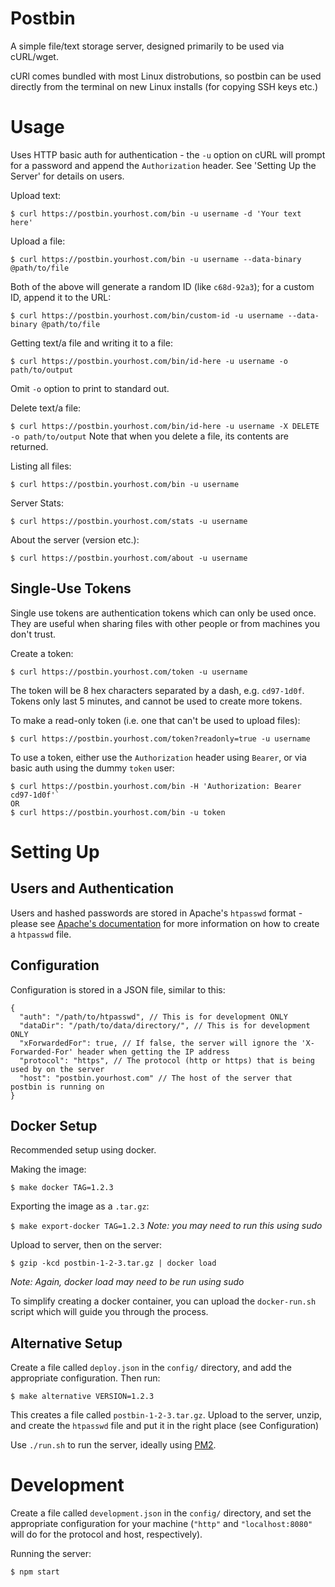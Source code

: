 Postbin
=======

A simple file/text storage server, designed primarily to be used via cURL/wget.

cURl comes bundled with most Linux distrobutions, so postbin can be used directly from the terminal on new Linux installs (for copying SSH keys etc.)

Usage
=====

Uses HTTP basic auth for authentication - the `-u` option on cURL will prompt for a password and append the `Authorization` header. See 'Setting Up the Server' for details on users.

Upload text:

`$ curl https://postbin.yourhost.com/bin -u username -d 'Your text here'`

Upload a file:

`$ curl https://postbin.yourhost.com/bin -u username --data-binary @path/to/file`

Both of the above will generate a random ID (like `c68d-92a3`); for a custom ID, append it to the URL:

`$ curl https://postbin.yourhost.com/bin/custom-id -u username --data-binary @path/to/file`

Getting text/a file and writing it to a file:

`$ curl https://postbin.yourhost.com/bin/id-here -u username -o path/to/output`

Omit `-o` option to print to standard out.

Delete text/a file:

`$ curl https://postbin.yourhost.com/bin/id-here -u username -X DELETE -o path/to/output`
Note that when you delete a file, its contents are returned.

Listing all files:

`$ curl https://postbin.yourhost.com/bin -u username`

Server Stats:

`$ curl https://postbin.yourhost.com/stats -u username`

About the server (version etc.):

`$ curl https://postbin.yourhost.com/about -u username`

Single-Use Tokens
-----------------

Single use tokens are authentication tokens which can only be used once. They are useful when sharing files with other people or from machines you don't trust.

Create a token:

`$ curl https://postbin.yourhost.com/token -u username`

The token will be 8 hex characters separated by a dash, e.g. `cd97-1d0f`. Tokens only last 5 minutes, and cannot be used to create more tokens.

To make a read-only token (i.e. one that can't be used to upload files):

`$ curl https://postbin.yourhost.com/token?readonly=true -u username`

To use a token, either use the `Authorization` header using `Bearer`, or via basic auth using the dummy `token` user:

```
$ curl https://postbin.yourhost.com/bin -H 'Authorization: Bearer cd97-1d0f'`
OR
$ curl https://postbin.yourhost.com/bin -u token
```

Setting Up
==========

Users and Authentication
------------------------

Users and hashed passwords are stored in Apache's `htpasswd` format - please see [Apache's documentation](https://httpd.apache.org/docs/current/programs/htpasswd.html) for more information on how to create a `htpasswd` file.

Configuration
-------------

Configuration is stored in a JSON file, similar to this:

```
{
  "auth": "/path/to/htpasswd", // This is for development ONLY
  "dataDir": "/path/to/data/directory/", // This is for development ONLY
  "xForwardedFor": true, // If false, the server will ignore the 'X-Forwarded-For' header when getting the IP address
  "protocol": "https", // The protocol (http or https) that is being used by on the server
  "host": "postbin.yourhost.com" // The host of the server that postbin is running on
}
```

Docker Setup
------------

Recommended setup using docker.

Making the image:

`$ make docker TAG=1.2.3`

Exporting the image as a `.tar.gz`:

`$ make export-docker TAG=1.2.3`
*Note: you may need to run this using sudo*

Upload to server, then on the server:

`$ gzip -kcd postbin-1-2-3.tar.gz | docker load`

*Note: Again, docker load may need to be run using sudo*

To simplify creating a docker container, you can upload the `docker-run.sh` script which will guide you through the process.

Alternative Setup
-----------------

Create a file called `deploy.json` in the `config/` directory, and add the appropriate configuration. Then run:

`$ make alternative VERSION=1.2.3`

This creates a file called `postbin-1-2-3.tar.gz`. Upload to the server, unzip, and create the `htpasswd` file and put it in the right place (see Configuration)

Use `./run.sh` to run the server, ideally using [PM2](https://github.com/Unitech/pm2).

Development
===========

Create a file called `development.json` in the `config/` directory, and set the appropriate configuration for your machine (`"http"` and `"localhost:8080"` will do for the protocol and host, respectively).

Running the server:

`$ npm start`
